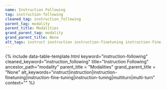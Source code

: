 ```yaml
---
name: Instruction Following
tag: instruction-following
cleaned_tag: instruction_following
parent_tag: modality
parent_title: Modalities
grand_parent_tag: modality
grand_parent_title: None
alt_tags: instruct instruction instruction-finetuning instruction-fine-tuning instruction-tuning multiturn multi-turn
---
```


{% include data-table-template.html 
  keyword="instruction-following" 
  cleaned_keyword="instruction_following" 
  title="Instruction Following"
  ancestor_path="modality" 
  parent_title = "Modalities"
  grand_parent_title = "None"
  alt_keywords="instruct|instruction|instruction-finetuning|instruction-fine-tuning|instruction-tuning|multiturn|multi-turn"
  context=""
%}

